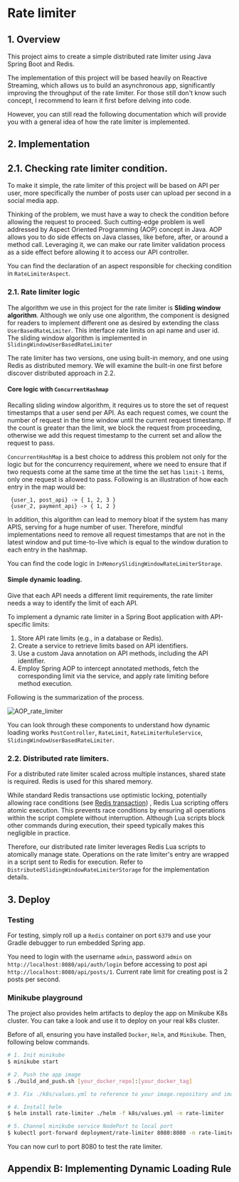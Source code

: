 # Rate limiter
## 1. Overview

This project aims to create a simple distributed rate limiter using Java Spring Boot and Redis. 

The implementation of this project will be based heavily on Reactive Streaming, which allows us to build an asynchronous app, significantly
improving the throughput of the rate limiter. For those still don't know such concept, I recommend to learn it first before delving into code.

However, you can still read the following documentation which will provide you with a general idea of how the rate limiter is implemented.

## 2. Implementation

## 2.1. Checking rate limiter condition.
To make it simple, the rate limiter of this project will be based on API per user, more specifically the number of posts user can upload
per second in a social media app.

Thinking of the problem, we must have a way to check the condition before allowing the request to proceed. Such cutting-edge problem is
well addressed by Aspect Oriented Programming (AOP) concept in Java. AOP allows you to do side effects on Java classes, like before, after, or
around a method call. Leveraging it, we can make our rate limiter validation process as a side effect before allowing it to access our
API controller.

You can find the declaration of an aspect responsible for checking condition in `RateLimiterAspect`.
### 2.1. Rate limiter logic
The algorithm we use in this project for the rate limiter is **Sliding window algorithm**. Although we only use one algorithm, the component is designed
for readers to implement different one as desired by extending the class `UserBasedRateLimiter`. This interface rate limits on api name and user id.
The sliding window algorithm is implemented in `SlidingWindowUserBasedRateLimiter`

The rate limiter has two versions, one using built-in memory, and one using Redis as distributed memory. We will examine the built-in one first before discover
distributed approach in 2.2.

#### Core logic with `ConcurrentHashmap`
Recalling sliding window algorithm, it requires us to store the set of request timestamps that a user send per API. As each request comes, we
count the number of request in the time window until the current request timestamp. If the count is greater than the limit, we block the request from
proceeding, otherwise we add this request timestamp to the current set and allow the request to pass.

`ConcurrentHashMap` is a best choice to address this problem not only for the logic but for the concurrency requirement, where we need to ensure that
if two requests come at the same time at the time the set has `limit-1` items, only one request is allowed to pass. Following is an illustration of
how each entry in the map would be:

```
 {user_1, post_api} -> { 1, 2, 3 }
 {user_2, payment_api} -> { 1, 2 }
```

In addition, this algorithm can lead to memory bloat if the system has many APIS, serving for a huge number of user. Therefore, mindful implementations need to 
remove all request timestamps that are not in the latest window and put time-to-live which is equal to the window duration to each entry in the hashmap.

You can find the code logic in `InMemorySlidingWindowRateLimiterStorage`.

#### Simple dynamic loading.
Give that each API needs a different limit requirements, the rate limiter needs a way to identify the limit of each API.

To implement a dynamic rate limiter in a Spring Boot application with API-specific limits:
1. Store API rate limits (e.g., in a database or Redis).
2. Create a service to retrieve limits based on API identifiers.
3. Use a custom Java annotation on API methods, including the API identifier.
4. Employ Spring AOP to intercept annotated methods, fetch the corresponding limit via the service, and apply rate limiting before method execution.

Following is the summarization of the process.

![AOP_rate_limiter](/static/AOP_rate_limiter.jpg)

You can look through these components to understand how dynamic loading works 
`PostController`, `RateLimit`, `RateLimiterRuleService`, `SlidingWindowUserBasedRateLimiter`.

### 2.2. Distributed rate limiters.
For a distributed rate limiter scaled across multiple instances, shared state is required. Redis is used for this shared memory.

While standard Redis transactions use optimistic locking, potentially allowing race conditions (see [Redis transaction](https://redis.io/docs/latest/develop/interact/transactions/#optimistic-locking-using-check-and-set))
, Redis Lua scripting offers atomic execution. This prevents race conditions by ensuring all operations 
within the script complete without interruption. Although Lua scripts block other commands during execution, 
their speed typically makes this negligible in practice.

Therefore, our distributed rate limiter leverages Redis Lua scripts to atomically manage state. 
Operations on the rate limiter's entry are wrapped in a script sent to Redis for execution. 
Refer to `DistributedSlidingWindowRateLimiterStorage` for the implementation details.

## 3. Deploy
### Testing
For testing, simply roll up a `Redis` container on port `6379` and use your Gradle debugger to run embedded Spring
app.

You need to login with the username `admin`, password `admin` on `http://localhost:8080/api/auth/login` before accessing
to post api `http://localhost:8080/api/posts/1`. Current rate limit for creating post is 2 posts per second.
### Minikube playground
The project also provides helm artifacts to deploy the app on Minikube K8s cluster. You can take a look and use it
to deploy on your real k8s cluster.

Before of all, ensuring you have installed `Docker`, `Helm`, and `Minikube`. Then, following below commands.

```bash
# 1. Init minikube
$ minikube start

# 2. Push the app image
$ ./build_and_push.sh [your_docker_repo]:[your_docker_tag]

# 3. Fix ./k8s/values.yml to reference to your image.repository and image.tag

# 4. Install helm
$ helm install rate-limiter ./helm -f k8s/values.yml -n rate-limiter

# 5. Channel minikube service NodePort to local port
$ kubectl port-forward deployment/rate-limiter 8080:8080 -n rate-limiter
```

You can now curl to port 8080 to test the rate limiter.

## Appendix B: Implementing Dynamic Loading Rule
